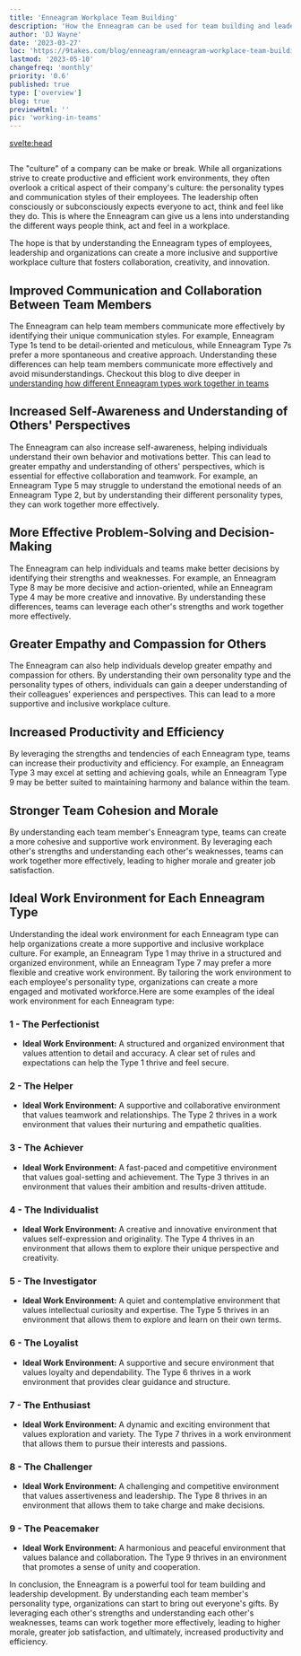 ```yaml
---
title: 'Enneagram Workplace Team Building'
description: 'How the Enneagram can be used for team building and leadership development'
author: 'DJ Wayne'
date: '2023-03-27'
loc: 'https://9takes.com/blog/enneagram/enneagram-workplace-team-building'
lastmod: '2023-05-10'
changefreq: 'monthly'
priority: '0.6'
published: true
type: ['overview']
blog: true
previewHtml: ''
pic: 'working-in-teams'
---
```


<svelte:head>

<meta property="og:image" content="https://9takes.com/blogs/working-in-teams.webp" />
  <link rel="canonical" href="https://9takes.com/blog/enneagram/enneagram-workplace-team-building">
</svelte:head>
<script>
	import  PopCard  from "../../lib/components/atoms/PopCard.svelte";
</script>
<div style="display: flex;
    justify-content: center;">
<PopCard
		image={`/blogs/working-in-teams.webp`}
		showIcon={false}
		displayText=""
		altText="People working in teams"
		subtext=""
	/>
</div>

<p class="firstLetter">The "culture" of a company can be make or break. While all organizations strive to create productive and efficient work environments, they often overlook a critical aspect of their company's culture: the personality types and communication styles of their employees. The leadership often consciously or subconsciously expects everyone to act, think and feel like they do. This is where the Enneagram can give us a lens into understanding the different ways people think, act and feel in a workplace.</p>

The hope is that by understanding the Enneagram types of employees, leadership and organizations can create a more inclusive and supportive workplace culture that fosters collaboration, creativity, and innovation.

## Improved Communication and Collaboration Between Team Members

The Enneagram can help team members communicate more effectively by identifying their unique communication styles. For example, Enneagram Type 1s tend to be detail-oriented and meticulous, while Enneagram Type 7s prefer a more spontaneous and creative approach. Understanding these differences can help team members communicate more effectively and avoid misunderstandings. Checkout this blog to dive deeper in <a href="enneagram-types-working-in-teams" >understanding how different Enneagram types work together in teams</a>

## Increased Self-Awareness and Understanding of Others' Perspectives

The Enneagram can also increase self-awareness, helping individuals understand their own behavior and motivations better. This can lead to greater empathy and understanding of others' perspectives, which is essential for effective collaboration and teamwork. For example, an Enneagram Type 5 may struggle to understand the emotional needs of an Enneagram Type 2, but by understanding their different personality types, they can work together more effectively.

## More Effective Problem-Solving and Decision-Making

The Enneagram can help individuals and teams make better decisions by identifying their strengths and weaknesses. For example, an Enneagram Type 8 may be more decisive and action-oriented, while an Enneagram Type 4 may be more creative and innovative. By understanding these differences, teams can leverage each other's strengths and work together more effectively.

## Greater Empathy and Compassion for Others

The Enneagram can also help individuals develop greater empathy and compassion for others. By understanding their own personality type and the personality types of others, individuals can gain a deeper understanding of their colleagues' experiences and perspectives. This can lead to a more supportive and inclusive workplace culture.

## Increased Productivity and Efficiency

By leveraging the strengths and tendencies of each Enneagram type, teams can increase their productivity and efficiency. For example, an Enneagram Type 3 may excel at setting and achieving goals, while an Enneagram Type 9 may be better suited to maintaining harmony and balance within the team.

## Stronger Team Cohesion and Morale

By understanding each team member's Enneagram type, teams can create a more cohesive and supportive work environment. By leveraging each other's strengths and understanding each other's weaknesses, teams can work together more effectively, leading to higher morale and greater job satisfaction.

## Ideal Work Environment for Each Enneagram Type

Understanding the ideal work environment for each Enneagram type can help organizations create a more supportive and inclusive workplace culture. For example, an Enneagram Type 1 may thrive in a structured and organized environment, while an Enneagram Type 7 may prefer a more flexible and creative work environment. By tailoring the work environment to each employee's personality type, organizations can create a more engaged and motivated workforce.Here are some examples of the ideal work environment for each Enneagram type:

### 1 - The Perfectionist

- **Ideal Work Environment:** A structured and organized environment that values attention to detail and accuracy. A clear set of rules and expectations can help the Type 1 thrive and feel secure.

### 2 - The Helper

- **Ideal Work Environment:** A supportive and collaborative environment that values teamwork and relationships. The Type 2 thrives in a work environment that values their nurturing and empathetic qualities.

### 3 - The Achiever

- **Ideal Work Environment:** A fast-paced and competitive environment that values goal-setting and achievement. The Type 3 thrives in an environment that values their ambition and results-driven attitude.

### 4 - The Individualist

- **Ideal Work Environment:** A creative and innovative environment that values self-expression and originality. The Type 4 thrives in an environment that allows them to explore their unique perspective and creativity.

### 5 - The Investigator

- **Ideal Work Environment:** A quiet and contemplative environment that values intellectual curiosity and expertise. The Type 5 thrives in an environment that allows them to explore and learn on their own terms.

### 6 - The Loyalist

- **Ideal Work Environment:** A supportive and secure environment that values loyalty and dependability. The Type 6 thrives in a work environment that provides clear guidance and structure.

### 7 - The Enthusiast

- **Ideal Work Environment:** A dynamic and exciting environment that values exploration and variety. The Type 7 thrives in a work environment that allows them to pursue their interests and passions.

### 8 - The Challenger

- **Ideal Work Environment:** A challenging and competitive environment that values assertiveness and leadership. The Type 8 thrives in an environment that allows them to take charge and make decisions.

### 9 - The Peacemaker

- **Ideal Work Environment:** A harmonious and peaceful environment that values balance and collaboration. The Type 9 thrives in an environment that promotes a sense of unity and cooperation.

In conclusion, the Enneagram is a powerful tool for team building and leadership development. By understanding each team member's personality type, organizations can start to bring out everyone's gifts. By leveraging each other's strengths and understanding each other's weaknesses, teams can work together more effectively, leading to higher morale, greater job satisfaction, and ultimately, increased productivity and efficiency.

<div>
<script type="application/ld+json">
{
"@context": "http://schema.org",
"@type": "BlogPosting",
"articleBody": "As organizations strive to create more productive and efficient work environments, they often overlook a critical aspect of their company's culture: the personality types and communication styles of their employees. This is where the Enneagram can play a vital role in team building and leadership development. ...",
"articleSection": "Team Building",
"author": {
"@type": "Person",
"name": "DJ Wayne",
"sameAs": [
      {
        "@id": "https://www.instagram.com/djwayne3/"
      },
      {
        "@id": "https://twitter.com/djwayne3"
      }
     ]
},
"dateModified": {
"@type": "Date",
"@value": "2023-03-01T00:00:00-07:00"
},
"datePublished": {
"@type": "Date",
"@value": "2023-03-17T00:00:00-07:00"
},
"description": "Learn how the Enneagram can help organizations create a more inclusive and supportive workplace culture that fosters collaboration, creativity, and innovation.",
"headline": "Using the Enneagram for Team Building and Leadership Development",
"image": {
"@type": "ImageObject",
"height": "630",
"url": {
"@id": "https://9takes.com/blogs/working-in-teams.webp"
},
"width": "1200"
},
"mainEntityOfPage": {
"@id": "https://9takes.com/blog/enneagram/enneagram-workplace-team-building",
"@type": "WebPage"
},
"publisher": {
"@type": "Organization",
"sameAs": [
      {
        "@id": "https://www.instagram.com/9takesdotcom/"
      },
      {
        "@id": "https://twitter.com/9takesdotcom"
      }
     ],
"logo": {
"@type": "ImageObject",
"url": {
"@id": "https://9takes.com/brand/darkRubix.png"
}
},
"name": "9takes"
}
}
</script>
</div>

